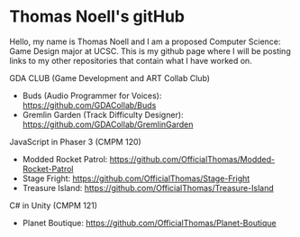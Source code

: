 # Thomas Noell's gitHub

Hello, my name is Thomas Noell and I am a proposed Computer Science: Game Design major at UCSC.
This is my github page where I will be posting links to my other repositories that contain what I have worked on.

GDA CLUB (Game Development and ART Collab Club)
- Buds (Audio Programmer for Voices): https://github.com/GDACollab/Buds
- Gremlin Garden (Track Difficulty Designer): https://github.com/GDACollab/GremlinGarden

JavaScript in Phaser 3 (CMPM 120)
- Modded Rocket Patrol: https://github.com/OfficialThomas/Modded-Rocket-Patrol
- Stage Fright: https://github.com/OfficialThomas/Stage-Fright
- Treasure Island: https://github.com/OfficialThomas/Treasure-Island

C# in Unity (CMPM 121)
- Planet Boutique: https://github.com/OfficialThomas/Planet-Boutique

